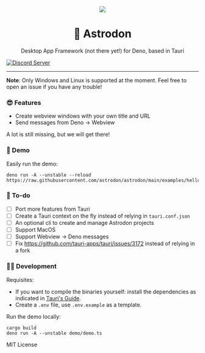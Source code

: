 <p align="center">
	<img align="center" src="https://avatars.githubusercontent.com/u/97196209?s=200&v=4"  />
	<br>
    <h1 align="center">🦕 Astrodon  </h1>
    <p align="center">Desktop App Framework (not there yet!) for Deno, based in Tauri</p>
</p>

[![Discord Server](https://discordapp.com/api/guilds/928673465882513430/widget.png)](https://discord.gg/adYYqHHDBA)

---

**Note**: Only Windows and Linux is supported at the moment. Feel free to open
an issue if you have any trouble!

### 😎 Features

- Create webview windows with your own title and URL
- Send messages from Deno -> Webview

A lot is still missing, but we will get there!

### 🎁 Demo

Easily run the demo:

```
deno run -A --unstable --reload https://raw.githubusercontent.com/astrodon/astrodon/main/examples/hello_world/demo.ts
```

### 📜 To-do

- [ ] Port more features from Tauri
- [ ] Create a Tauri context on the fly instead of relying in `tauri.conf.json`
- [ ] An optional cli to create and manage Astrodon projects
- [ ] Support MacOS
- [ ] Support Webview -> Deno messages
- [ ] Fix https://github.com/tauri-apps/tauri/issues/3172 instead of relying in
      a fork

### 👩‍💻 Development

Requisites:
- If you want to compile the binaries yourself: install the dependencies as indicated in
[Tauri's Guide](https://tauri.studio/en/docs/getting-started/intro).
- Create a `.env` file, use `.env.example` as a template.

Run the demo locally:
```
cargo build
deno run -A --unstable demo/demo.ts
```

MIT License
